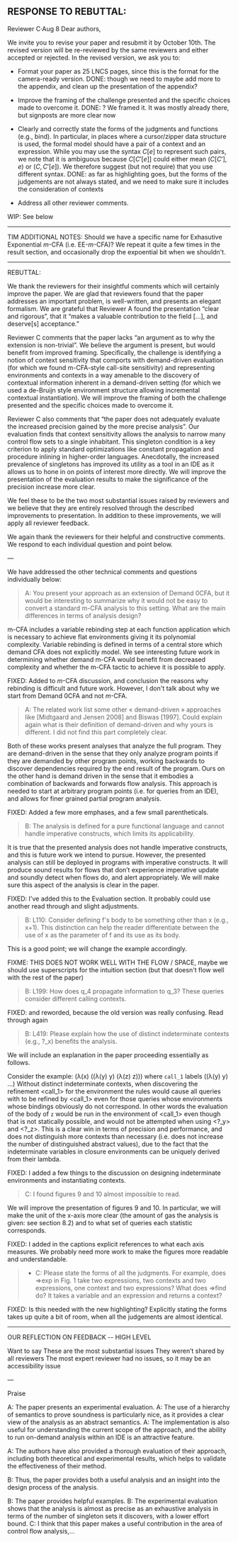 RESPONSE TO REBUTTAL:
--------

Reviewer C·Aug 8
Dear authors,

We invite you to revise your paper and resubmit it by October 10th. The revised version will be re-reviewed by the same reviewers and either accepted or rejected.  In the revised version, we ask you to:

- Format your paper as 25 LNCS pages, since this is the format for the camera-ready version.
DONE: though we need to maybe add more to the appendix, and clean up the presentation of the appendix?

- Improve the framing of the challenge presented and the specific choices made to overcome it.
DONE: ? We framed it. It was mostly already there, but signposts are more clear now

- Clearly and correctly state the forms of the judgments and functions (e.g., bind). In particular, in places where a cursor/zipper data structure is used, the formal model should have a pair of a context and an expression. While you may use the syntax $C[e]$ to represent such pairs, we note that it is ambiguous because $C[C'[e]]$ could either mean $(C[C'], e)$ or $(C, C'[e])$.  We therefore suggest (but not require) that you use different syntax.
DONE: as far as highlighting goes, but the forms of the judgements are not always stated, and we need to make sure it includes the consideration of contexts

- Address all other reviewer comments.

WIP: See below

-------

TIM ADDITIONAL NOTES:
Should we have a specific name for Exhasutive Exponential $m$-CFA (i.e. EE-$m$-CFA)? We repeat it quite a few times in the result section, and occasionally drop the expoential bit when we shouldn't.

-------

REBUTTAL:

We thank the reviewers for their insightful comments which will certainly improve the paper.
We are glad that reviewers found that the paper addresses an important problem, is well-written, and presents an elegant formalism. We are grateful that Reviewer A found the presentation “clear and rigorous”, that it “makes a valuable contribution to the field [...], and deserve[s] acceptance.”

Reviewer C comments that the paper lacks “an argument as to why the extension is non-trivial”. We believe the argument is present, but would benefit from improved framing. Specifically, the challenge is identifying a notion of context sensitivity that comports with demand-driven evaluation (for which we found m-CFA-style call-site sensitivity) and representing environments and contexts in a way amenable to the discovery of contextual information inherent in a demand-driven setting (for which we used a de-Bruijn style environment structure allowing incremental contextual instantiation). We will improve the framing of both the challenge presented and the specific choices made to overcome it.

Reviewer C also comments that “the paper does not adequately evaluate the increased precision gained by the more precise analysis”. Our evaluation finds that context sensitivity allows the analysis to narrow many control flow sets to a single inhabitant. This singleton condition is a key criterion to apply standard optimizations like constant propagation and procedure inlining in higher-order languages. Anecdotally, the increased prevalence of singletons has improved its utility as a tool in an IDE as it allows us to hone in on points of interest more directly. We will improve the presentation of the evaluation results to make the significance of the precision increase more clear.

We feel these to be the two most substantial issues raised by reviewers and we believe that they are entirely resolved through the described improvements to presentation. In addition to these improvements, we will apply all reviewer feedback.

We again thank the reviewers for their helpful and constructive comments. We respond to each individual question and point below.

—

We have addressed the other technical comments and questions individually below:

> A: You present your approach as an extension of Demand 0CFA, but it would be interesting to summarize why it would not be easy to convert a standard m-CFA analysis to this setting. What are the main differences in terms of analysis design?

m-CFA includes a variable rebinding step at each function application which is necessary to achieve flat environments giving it its polynomial complexity. Variable rebinding is defined in terms of a central store which demand CFA does not explicitly model. We see interesting future work in determining whether demand m-CFA would benefit from decreased complexity and whether the m-CFA tactic to achieve it is possible to apply.

FIXED: Added to $m$-CFA discussion, and conclusion the reasons why rebinding is difficult and future work. However, I don't talk about why we start from Demand 0CFA and not $m$-CFA.

> A: The related work list some other « demand-driven » approaches like [Midtgaard and Jensen 2008] and Biswas [1997]. Could explain again what is their definition of demand-driven and why yours is different. I did not find this part completely clear.

Both of these works present analyses that analyze the full program. They are demand-driven in the sense that they only analyze program points if they are demanded by other program points, working backwards to discover dependencies required by the end result of the program. Ours on the other hand is demand driven in the sense that it embodies a combination of backwards and forwards flow analysis. This approach is needed to start at arbitrary program points (i.e. for queries from an IDE), and allows for finer grained partial program analysis.

FIXED: Added a few more emphases, and a few small parentheticals.

> B: The analysis is defined for a pure functional language and cannot handle imperative constructs, which limits its applicability.

It is true that the presented analysis does not handle imperative constructs, and this is future work we intend to pursue. However, the presented analysis can still be deployed in programs with imperative constructs. It will produce sound results for flows that don’t experience imperative update and soundly detect when flows do, and alert appropriately. We will make sure this aspect of the analysis is clear in the paper.

FIXED: I've added this to the Evaluation section. It probably could use another read through and slight adjustments.

> B: L110: Consider defining f's body to be something other than x (e.g., x+1). This distinction can help the reader differentiate between the use of x as the parameter of f and its use as its body. 

This is a good point; we will change the example accordingly.

FIXME: THIS DOES NOT WORK WELL WITH THE FLOW / SPACE, maybe we should use superscripts for the intuition section (but that doesn't flow well with the rest of the paper)

> B: L199: How does q_4 propagate information to q_3? These queries consider different calling contexts.

FIXED: and reworded, because the old version was really confusing. Read through again

> B: L419: Please explain how the use of distinct indeterminate contexts (e.g., ?_x) benefits the analysis.

We will include an explanation in the paper proceeding essentially as follows.

Consider the example: (λ(x) ((λ(y) y) (λ(z) z))) where `call_1` labels ((λ(y) y) …)
Without distinct indeterminate contexts, when discovering the refinement <call_1> for the environment <?_y> 
the rules would cause all queries with <?> to be refined by <call_1> even for those queries whose environments whose bindings obviously do not correspond.
In other words the evaluation of the body of `z` would be run in the environment of <call_1> even though that is not statically possible, and would not be attempted when
using <?_y> and <?_z>. This is a clear win in terms of precision and performance, and does not distinguish more contexts than necessary (i.e. does not increase the number of distinguished abstract values), due to the fact that the indeterminate variables in closure environments can be uniquely derived from their lambda.

FIXED: I added a few things to the discussion on designing indeterminate environments and instantiating contexts.

> C: I found figures 9 and 10 almost impossible to read.

We will improve the presentation of figures 9 and 10. In particular, we will make the unit of the x-axis more clear (the amount of gas the analysis is given: see section 8.2) and to what set of queries each statistic corresponds.

FIXED: I added in the captions explicit references to what each axis measures. We probably need more work to make the figures more readable and understandable.

> - C: Please state the forms of all the judgments.  For example, does ⇒exp  in Fig. 1 take two expressions, two contexts and two expressions, one context and two expressions?  What does ⇒find do? It takes a variable and an expression and returns a context?

FIXED: Is this needed with the new highlighting? Explicitly stating the forms takes up quite a bit of room, when all the judgements are almost identical.





----

OUR REFLECTION ON FEEDBACK -- HIGH LEVEL


Want to say
These are the most substantial issues
They weren’t shared by all reviewers
The most expert reviewer had no issues, so it may be an accessibility issue


—

Praise

A: The paper  presents an experimental evaluation.
A: The use of a hierarchy of semantics to prove soundness is particularly nice, as it provides a clear view of the analysis as an abstract semantics.
A: The implementation is also useful for understanding the current scope of the approach, and the ability to run on-demand analysis within an IDE is an attractive feature.

A: The authors have also provided a thorough evaluation of their approach, including both theoretical and experimental results, which helps to validate the effectiveness of their method.

B: Thus, the paper provides both a useful analysis and an insight into the design process of the analysis.

B: The paper provides helpful examples.
B: The experimental evaluation shows that the analysis is almost as precise as an exhaustive analysis in terms of the number of singleton sets it discovers, with a lower effort bound.
C: I think that this paper makes a useful contribution in the area of control flow analysis,...
